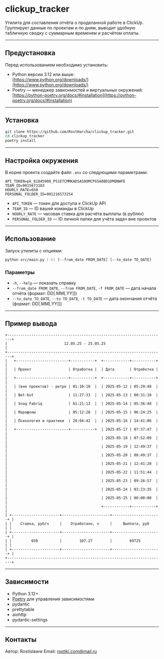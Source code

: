 # clickup_tracker

Утилита для составления отчёта о проделанной работе в ClickUp.  
Группирует данные по проектам и по дням, выводит удобную табличную сводку с суммарным временем и расчётом оплаты.

---

## Предустановка

Перед использованием необходимо установить:

- Python версии 3.12 или выше:  
  [https://www.python.org/downloads/](https://www.python.org/downloads/)  
- Poetry — менеджер зависимостей и виртуальных окружений:  
  [https://python-poetry.org/docs/#installation](https://python-poetry.org/docs/#installation)  

---

## Установка

```bash
git clone https://github.com/RostHarcha/clickup_tracker.git
cd clickup_tracker
poetry install
```

---

## Настройка окружения

В корне проекта создайте файл `.env` со следующими параметрами:

```env
API_TOKEN=pk_81845908_P51ETCMMKADSAS8OMCPG5A8BD1DMQNWFE
TEAM_ID=9015673183
HOURLY_RATE=650
PERSONAL_FOLDER_ID=901216573254
```

- `API_TOKEN` — токен для доступа к ClickUp API  
- `TEAM_ID` — ID вашей команды в ClickUp  
- `HOURLY_RATE` — часовая ставка для расчёта выплаты (в рублях)  
- `PERSONAL_FOLDER_ID` — ID личной папки для учёта задач вне проектов  

---

## Использование

Запуск утилиты с опциями:

```bash
python src/main.py [-h] [--from_date FROM_DATE] [--to_date TO_DATE]
```

### Параметры

- `-h`, `--help` — показать справку
- `--from_date FROM_DATE`, `--from FROM_DATE`, `-f FROM_DATE` — дата начала отчёта (формат: DD[.MM[.YY]])
- `--to_date TO_DATE`, `--to TO_DATE`, `-t TO_DATE` — дата окончания отчёта (формат: DD[.MM[.YY]])

---

## Пример вывода

```text
+------------------------------------------------------------------------+
|                          12.05.25 - 25.05.25                           |
+------------------------------------------------------------------------+
|   +------------------------+-----------+  +------------+-----------+   |
|   | Проект                 | Отработка |  | Дата       | Отработка |   |
|   +------------------------+-----------+  +------------+-----------+   |
|   | (вне проектов) - ретро | 01:10:10  |  | 2025-05-12 | 05:29:48  |   |
|   | Bet-bot                | 11:27:33  |  | 2025-05-13 | 00:31:10  |   |
|   | Snaq Fabriq            | 61:21:13  |  | 2025-05-14 | 05:36:48  |   |
|   | Марафоны               | 05:12:28  |  | 2025-05-15 | 06:24:25  |   |
|   | Психология и практики  | 28:04:42  |  | 2025-05-16 | 14:41:06  |   |
|   +------------------------+-----------+  | 2025-05-17 | 07:37:47  |   |
|                                           | 2025-05-18 | 07:52:09  |   |
|                                           | 2025-05-19 | 12:49:37  |   |
|                                           | 2025-05-20 | 08:49:37  |   |
|                                           | 2025-05-21 | 12:41:20  |   |
|                                           | 2025-05-22 | 11:51:44  |   |
|                                           | 2025-05-23 | 09:26:57  |   |
|                                           | 2025-05-24 | 03:23:35  |   |
|                                           | 2025-05-25 | 00:00:00  |   |
|                                           +------------+-----------+   |
| +----------------------+----------------------+----------------------+ |
| |    Ставка, руб/ч     |    Отработано, ч     |     Выплата, руб     | |
| +----------------------+----------------------+----------------------+ |
| |         650          |        107.27        |        69725         | |
| +----------------------+----------------------+----------------------+ |
+------------------------------------------------------------------------+
```

---

## Зависимости

- Python 3.12+
- [Poetry](https://python-poetry.org/) для управления зависимостями
- pydantic
- prettytable
- aiohttp
- pydantic-settings

---

## Контакты

Автор: Rostislaww
Email: rostiki.com@mail.ru
